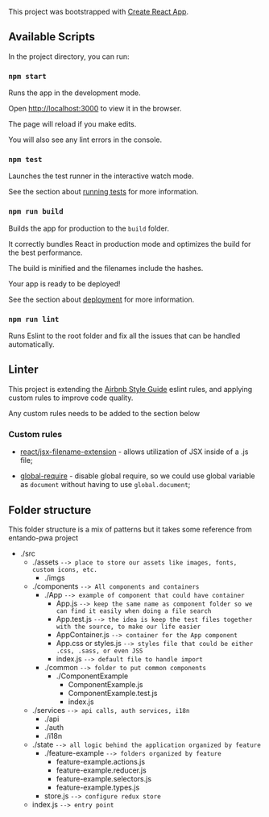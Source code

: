 This project was bootstrapped with [Create React App](https://github.com/facebook/create-react-app).

## Available Scripts

In the project directory, you can run:

### `npm start`

Runs the app in the development mode.<br>

Open [http://localhost:3000](http://localhost:3000) to view it in the browser.

The page will reload if you make edits.<br>

You will also see any lint errors in the console.

### `npm test`

Launches the test runner in the interactive watch mode.<br>

See the section about [running tests](https://facebook.github.io/create-react-app/docs/running-tests) for more information.

### `npm run build`

Builds the app for production to the `build` folder.<br>

It correctly bundles React in production mode and optimizes the build for the best performance.

The build is minified and the filenames include the hashes.<br>

Your app is ready to be deployed!

See the section about [deployment](https://facebook.github.io/create-react-app/docs/deployment) for more information.

### `npm run lint`

Runs Eslint to the root folder and fix all the issues that can be handled automatically.

## Linter

This project is extending the [Airbnb Style Guide](https://github.com/airbnb/javascript) eslint rules, and applying custom rules to improve code quality.

Any custom rules needs to be added to the section below

### Custom rules

- [react/jsx-filename-extension](https://github.com/yannickcr/eslint-plugin-react/blob/master/docs/rules/jsx-filename-extension.md) - allows utilization of JSX inside of a .js file;

- [global-require](https://eslint.org/docs/rules/global-require) - disable global require, so we could use global variable as `document` without having to use `global.document`;

## Folder structure

This folder structure is a mix of patterns but it takes some reference from entando-pwa project

- ./src
  - ./assets `--> place to store our assets like images, fonts, custom icons, etc.`
    - ./imgs
  - ./components `--> All components and containers`
    - ./App `--> example of component that could have container`
      - App.js `--> keep the same name as component folder so we can find it easily when doing a file search`
      - App.test.js `--> the idea is keep the test files together with the source, to make our life easier`
      - AppContainer.js `--> container for the App component`
      - App.css or styles.js `--> styles file that could be either .css, .sass, or even JSS`
      - index.js `--> default file to handle import`
    - ./common `--> folder to put common components`
      - ./ComponentExample
        - ComponentExample.js
        - ComponentExample.test.js
        - index.js
  - ./services `--> api calls, auth services, i18n`
    - ./api
    - ./auth
    - ./i18n
  - ./state `--> all logic behind the application organized by feature`
    - ./feature-example `--> folders organized by feature`
      - feature-example.actions.js
      - feature-example.reducer.js
      - feature-example.selectors.js
      - feature-example.types.js
    - store.js `--> configure redux store`
  - index.js `--> entry point`
